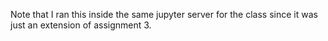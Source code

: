 Note that I ran this inside the same jupyter server for the class since it was just an extension of assignment 3.
